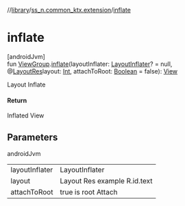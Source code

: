 //[library](../../index.md)/[ss_n.common_ktx.extension](index.md)/[inflate](inflate.md)

# inflate

[androidJvm]\
fun [ViewGroup](https://developer.android.com/reference/kotlin/android/view/ViewGroup.html).[inflate](inflate.md)(layoutInflater: [LayoutInflater](https://developer.android.com/reference/kotlin/android/view/LayoutInflater.html)? = null, @[LayoutRes](https://developer.android.com/reference/kotlin/androidx/annotation/LayoutRes.html)layout: [Int](https://kotlinlang.org/api/latest/jvm/stdlib/kotlin/-int/index.html), attachToRoot: [Boolean](https://kotlinlang.org/api/latest/jvm/stdlib/kotlin/-boolean/index.html) = false): [View](https://developer.android.com/reference/kotlin/android/view/View.html)

Layout Inflate

#### Return

Inflated View

## Parameters

androidJvm

| | |
|---|---|
| layoutInflater | LayoutInflater |
| layout | Layout Res example R.id.text |
| attachToRoot | true is root Attach |
